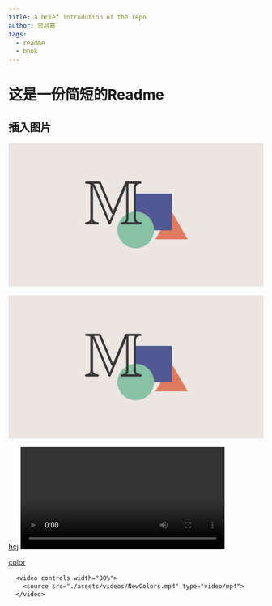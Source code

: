 ```yaml
---
title: a brief introdution of the repo
author: 贺昌嘉
tags: 
  - readme
  - book
---
```


# 这是一份简短的Readme



## 插入图片

![Manim](https://raw.githubusercontent.com/hechangjia/Picture_Deposit/master/Win10/Manim-20250526134738-jc15m2n.png)



![Manim](./assets/images/Manim.png)



[hcj](./assets/videos/DrawFourierSoomth.mp4)
<video controls width="80%">
<source src="./assets/videos/DrawFourierSoomth.mp4" type="video/mp4">
</video>



[color](./assets/videos/NewColors.mp4)

      <video controls width="80%">
        <source src="./assets/videos/NewColors.mp4" type="video/mp4">
      </video>
